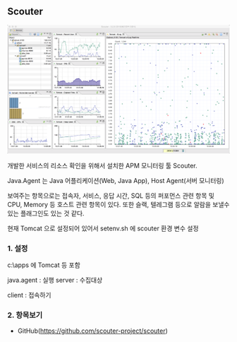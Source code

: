 
## Scouter

![DashBaord](https://github.com/scouter-project/scouter/blob/master/scouter.document/img/main/dashboard-sample-1.png?raw=true)


개발한 서비스의 리소스 확인을 위해서 설치한 APM 모니터링 툴 Scouter.

Java.Agent 는 Java 어플리케이션(Web, Java App), Host Agent(서버 모니터링)

보여주는 항목으로는 접속자, 서비스, 응답 시간, SQL 등의 퍼포먼스 관련 항목 및 CPU, Memory 등 호스트 관련 항목이 있다. 
또한 슬랙, 텔레그램 등으로 알람을 보낼수 있는 플래그인도 있는 것 같다.

현재 Tomcat 으로 설정되어 있어서 setenv.sh 에 scouter 환경 변수 설정





### 1. 설정

c:\apps 에 Tomcat 등 포함

java.agent : 실행
server : 수집대상

client : 접속하기

### 2. 항목보기




* GitHub(https://github.com/scouter-project/scouter)
